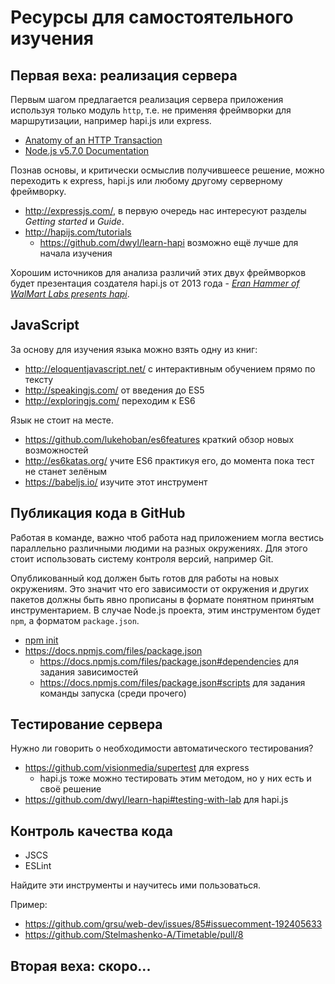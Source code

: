 # Ресурсы для самостоятельного изучения

## Первая веха: реализация сервера

Первым шагом предлагается реализация сервера приложения используя только модуль `http`, т.е. не применяя фреймворки для маршрутизации, например hapi.js или express.

- [Anatomy of an HTTP Transaction](https://nodejs.org/en/docs/guides/anatomy-of-an-http-transaction/)
- [Node.js v5.7.0 Documentation](https://nodejs.org/dist/latest-v5.x/docs/api/)

Познав основы, и критически осмыслив получившеесе решение, можно переходить к express, hapi.js или любому другому серверному фреймворку.

- http://expressjs.com/, в первую очередь нас интересуют разделы _Getting started_ и _Guide_.
- http://hapijs.com/tutorials
  - https://github.com/dwyl/learn-hapi возможно ещё лучше для начала изучения

Хорошим источников для анализа различий этих двух фреймворков будет презентация создателя hapi.js от 2013 года - [_Eran Hammer of WalMart Labs presents hapi_](https://www.youtube.com/watch?v=Recv7vR8ZlA).

## JavaScript

За основу для изучения языка можно взять одну из книг:

- http://eloquentjavascript.net/ с интерактивным обучением прямо по тексту
- http://speakingjs.com/ от введения до ES5
- http://exploringjs.com/ переходим к ES6

Язык не стоит на месте.

- https://github.com/lukehoban/es6features краткий обзор новых возможностей
- http://es6katas.org/ учите ES6 практикуя его, до момента пока тест не станет зелёным
- https://babeljs.io/ изучите этот инструмент

## Публикация кода в GitHub

Работая в команде, важно чтоб работа над приложением могла вестись параллельно различными людими на разных окружениях. Для этого стоит использовать систему контроля версий, например Git.

Опубликованный код должен быть готов для работы на новых окружениям. Это значит что его зависимости от окружения и других пакетов должны быть явно прописаны в формате понятном принятым инструментарием. В случае Node.js проекта, этим инструментом будет `npm`, а форматом `package.json`.

- [npm init](https://docs.npmjs.com/cli/init)
- https://docs.npmjs.com/files/package.json
  - https://docs.npmjs.com/files/package.json#dependencies для задания зависимостей
  - https://docs.npmjs.com/files/package.json#scripts для задания команды запуска (среди прочего)

## Тестирование сервера

Нужно ли говорить о необходимости автоматического тестирования?

- https://github.com/visionmedia/supertest для express
  - hapi.js тоже можно тестировать этим методом, но у них есть и своё решение
- https://github.com/dwyl/learn-hapi#testing-with-lab для hapi.js

## Контроль качества кода

- JSCS
- ESLint

Найдите эти инструменты и научитесь ими пользоваться.

Пример:
- https://github.com/grsu/web-dev/issues/85#issuecomment-192405633
- https://github.com/Stelmashenko-A/Timetable/pull/8

## Вторая веха: скоро...

